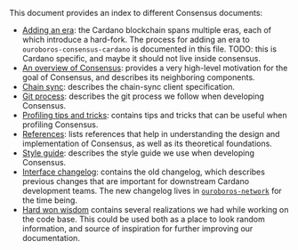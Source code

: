 This document provides an index to different Consensus documents:

- [Adding an era](AddingAnEra.md): the Cardano blockchain spans multiple eras,
  each of which introduce a hard-fork. The process for adding an era to
  `ouroboros-consensus-cardano` is documented in this file. TODO: this is
  Cardano specific, and maybe it should not live inside consensus.
- [An overview of Consensus](AnOverviewOfConsensus.md): provides a
  very high-level motivation for the goal of Consensus, and describes its
  neighboring components.
- [Chain sync](ChainSync.md): describes the chain-sync client specification.
- [Git process](GitProcess.md): describes the git process we
  follow when developing Consensus.
- [Profiling tips and tricks](ProfilingTipsAndTricks.md): contains
  tips and tricks that can be useful when profiling Consensus.
- [References](References.md): lists references that help in understanding the
  design and implementation of Consensus, as well as its theoretical
  foundations.
- [Style guide](StyleGuide.md): describes the style guide we use when developing
  Consensus.
- [Interface changelog](interface-CHANGELOG.md): contains the old changelog,
  which describes previous changes that are important for downstream Cardano
  development teams. The new changelog lives in
  [`ouroboros-network`][ouroboros-network-repo] for the time being.
- [Hard won wisdom](HardWonWisdom.md) contains several realizations we had while
  working on the code base. This could be used both as a place to look random
  information, and source of inspiration for further improving our
  documentation.

[ouroboros-network-repo]: https://github.com/input-output-hk/ouroboros-network
